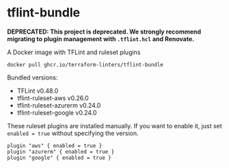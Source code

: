# tflint-bundle

**DEPRECATED: This project is deprecated. We strongly recommend migrating to plugin management with `.tflint.hcl` and Renovate.**

A Docker image with TFLint and ruleset plugins

```console
docker pull ghcr.io/terraform-linters/tflint-bundle
```

Bundled versions:

- TFLint v0.48.0
- tflint-ruleset-aws v0.26.0
- tflint-ruleset-azurerm v0.24.0
- tflint-ruleset-google v0.24.0

These ruleset plugins are installed manually. If you want to enable it, just set `enabled = true` without specifying the version.

```hcl
plugin "aws" { enabled = true }
plugin "azurerm" { enabled = true }
plugin "google" { enabled = true }
```
